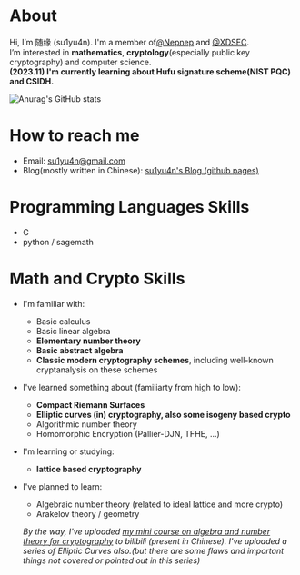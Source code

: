 # About
Hi, I’m 随缘 (su1yu4n). I'm a member of[@Nepnep](https://ctftime.org/team/106104) and [@XDSEC](https://github.com/XDSEC).  \
I’m interested in **mathematics**, **cryptology**(especially public key cryptography) and computer science. \
**(2023.11) I'm currently learning about Hufu signature scheme(NIST PQC) and CSIDH.**
<!--- - 💞️ I’m looking to collaborate on ... --->

![Anurag's GitHub stats](https://github-readme-stats.vercel.app/api?username=su1yu4n&count_private=true&theme=cobalt&show_icons=true)

# How to reach me 
- Email: su1yu4n@gmail.com
- Blog(mostly written in Chinese): [su1yu4n's Blog (github pages)](https://su1yu4n.github.io)

# Programming Languages Skills
- C
- python / sagemath

# Math and Crypto Skills
- I'm familiar with:
  - Basic calculus
  - Basic linear algebra
  - **Elementary number theory**
  - **Basic abstract algebra**
  - **Classic modern cryptography schemes**, including well-known cryptanalysis on these schemes

- I've learned something about (familiarty from high to low): 
  - **Compact Riemann Surfaces**
  - **Elliptic curves (in) cryptography, also some isogeny based crypto**
  - Algorithmic number theory
  - Homomorphic Encryption (Pallier-DJN, TFHE, ...)

- I'm learning or studying:
  - **lattice based cryptography**
 
- I've planned to learn:
  - Algebraic number theory (related to ideal lattice and more crypto)
  - Arakelov theory / geometry

  *By the way, I've uploaded [my mini course on algebra and number theory for cryptography](https://www.bilibili.com/video/BV16F411377F) to bilibili (present in Chinese). I've uploaded a series of Elliptic Curves also.(but there are some flaws and important things not covered or pointed out in this series)*


<!---
su1yu4n/su1yu4n is a ✨ special ✨ repository because its `README.md` (this file) appears on your GitHub profile.
You can click the Preview link to take a look at your changes.
--->
